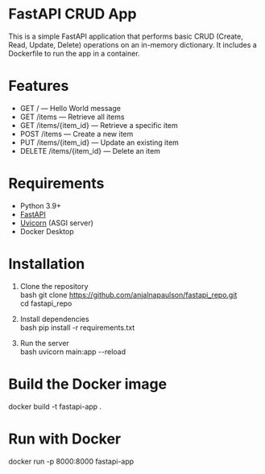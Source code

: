 #  FastAPI CRUD App
This is a simple FastAPI application that performs basic CRUD (Create, Read, Update, Delete) operations on an in-memory dictionary. It includes a Dockerfile to run the app in a container.

# Features
- GET / — Hello World message  
- GET /items — Retrieve all items  
- GET /items/{item_id} — Retrieve a specific item  
- POST /items — Create a new item  
- PUT /items/{item_id} — Update an existing item  
- DELETE /items/{item_id} — Delete an item 

# Requirements

- Python 3.9+
- [FastAPI](https://fastapi.tiangolo.com/)
- [Uvicorn](https://www.uvicorn.org/) (ASGI server)
- Docker Desktop
# Installation

1. Clone the repository  
    bash
    git clone https://github.com/anjalnapaulson/fastapi_repo.git    
    cd fastapi_repo

2. Install dependencies  
    bash
    pip install -r requirements.txt

3. Run the server  
    bash
    uvicorn main:app --reload

# Build the Docker image

docker build -t fastapi-app .

# Run with Docker

docker run -p 8000:8000 fastapi-app